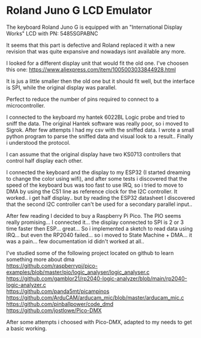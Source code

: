 
Roland Juno G LCD Emulator
==========================

The keyboard Roland Juno G is equipped with an "International Display Works" LCD with PN: 5485SGPABNC

It seems that this part is defective and Roland replaced it with a new revision that was quite expansive
and nowadays isnt available any more.

I looked for a different display unit that would fit the old one.
I've choosen this one: https://www.aliexpress.com/item/1005003033844928.html 

It is jus a little smaller then the old one but it should fit well, but the interface is SPI, while the 
original display was parallel.

Perfect to reduce the number of pins required to connect to a microcontroller.

I connected to the keyboard my hantek 6022BL Logic probe and tried to sniff the data.
The original Hantek software was really poor, so i moved to Sigrok.
After few attempts I had my csv with the sniffed data.
I wrote a small python program to parse the sniffed data and visual look to a result..
Finally i understood the protocol.

I can assume that the original display have two KS0713 controllers that control half display each other.

I connected the keyboard and the display to my ESP32 (I started dreaming to change the color using wifi), 
and after some tests i discovered that the speed of the keyboard bus was too fast to use IRQ, so i tried 
to move to DMA by using the CS1 line as reference clock for the I2C controller.
It worked.. i get half display.. but by reading the ESP32 datasheet I discovered that the second I2C controller
can't be used for a secondary parallel input..

After few reading I decided to buy a Raspberry Pi Pico. The PIO seems really promising...
I connected it... the display connected to SPI is 2 or 3 time faster then ESP... great...
So i implemented a sketch to read data using IRQ... but even the RP2040 failed... 
so i moved to State Machine + DMA... it was a pain... few documentation id didn't worked at all..


I've studied some of the following project located on github to learn something more about dma  
https://github.com/raspberrypi/pico-examples/blob/master/pio/logic_analyser/logic_analyser.c  
https://github.com/gamblor21/rp2040-logic-analyzer/blob/main/rp2040-logic-analyzer.c  
https://github.com/panda5mt/picampinos  
https://github.com/ArduCAM/arducam_mic/blob/master/arducam_mic.c  
https://github.com/pinballpower/code_dmd  
https://github.com/jostlowe/Pico-DMX  

After some attempts i choosed with Pico-DMX, adapted to my needs to get a basic working.


